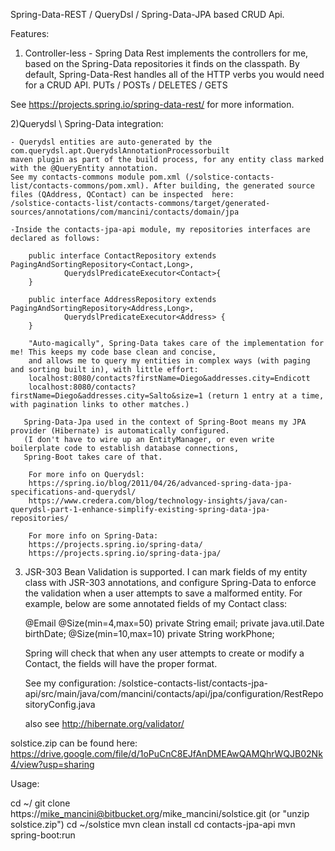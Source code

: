 Spring-Data-REST / QueryDsl / Spring-Data-JPA based CRUD Api.

Features:

1) Controller-less - Spring Data Rest implements the controllers for me, based on the Spring-Data repositories it finds
on the classpath. By default, Spring-Data-Rest handles all of the HTTP verbs you would need for a CRUD API.
 PUTs / POSTs / DELETES / GETS

 See https://projects.spring.io/spring-data-rest/ for more information.

2)Querydsl \ Spring-Data integration:

    - Querydsl entities are auto-generated by the com.querydsl.apt.QuerydslAnnotationProcessorbuilt
    maven plugin as part of the build process, for any entity class marked with the @QueryEntity annotation.
    See my contacts-commons module pom.xml (/solstice-contacts-list/contacts-commons/pom.xml). After building, the generated source
    files (QAddress, QContact) can be inspected  here:
    /solstice-contacts-list/contacts-commons/target/generated-sources/annotations/com/mancini/contacts/domain/jpa

    -Inside the contacts-jpa-api module, my repositories interfaces are declared as follows:

        public interface ContactRepository extends PagingAndSortingRepository<Contact,Long>,
                QuerydslPredicateExecutor<Contact>{
        }

        public interface AddressRepository extends PagingAndSortingRepository<Address,Long>,
                QuerydslPredicateExecutor<Address> {
        }

        "Auto-magically", Spring-Data takes care of the implementation for me! This keeps my code base clean and concise,
        and allows me to query my entities in complex ways (with paging and sorting built in), with little effort:
        localhost:8080/contacts?firstName=Diego&addresses.city=Endicott
        localhost:8080/contacts?firstName=Diego&addresses.city=Salto&size=1 (return 1 entry at a time, with pagination links to other matches.)

       Spring-Data-Jpa used in the context of Spring-Boot means my JPA provider (Hibernate) is automatically configured.
       (I don't have to wire up an EntityManager, or even write boilerplate code to establish database connections,
       Spring-Boot takes care of that.

        For more info on Querydsl:
        https://spring.io/blog/2011/04/26/advanced-spring-data-jpa-specifications-and-querydsl/
        https://www.credera.com/blog/technology-insights/java/can-querydsl-part-1-enhance-simplify-existing-spring-data-jpa-repositories/

        For more info on Spring-Data:
        https://projects.spring.io/spring-data/
        https://projects.spring.io/spring-data-jpa/

  3) JSR-303 Bean Validation is supported. I can mark fields of my entity class with JSR-303 annotations, and configure
     Spring-Data to enforce the validation when a user attempts to save a malformed entity. For example, below are
     some annotated fields of my Contact class:

        @Email @Size(min=4,max=50)
        private String email;
        private java.util.Date birthDate;
        @Size(min=10,max=10)
        private String workPhone;

     Spring will check that when any user attempts to create or modify a Contact, the fields will have the proper format.

     See my configuration:
     /solstice-contacts-list/contacts-jpa-api/src/main/java/com/mancini/contacts/api/jpa/configuration/RestRepositoryConfig.java

     also see http://hibernate.org/validator/

solstice.zip can be found here: https://drive.google.com/file/d/1oPuCnC8EJfAnDMEAwQAMQhrWQJB02Nk4/view?usp=sharing

Usage:

  cd ~/
  git clone https://mike_mancini@bitbucket.org/mike_mancini/solstice.git  (or "unzip solstice.zip")
  cd ~/solstice
  mvn clean install
  cd contacts-jpa-api
  mvn spring-boot:run 
